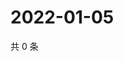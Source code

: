 # 2022-01-05

共 0 条

<!-- BEGIN WEIBO -->
<!-- 最后更新时间 Wed Jan 05 2022 09:56:37 GMT+0800 (China Standard Time) -->

<!-- END WEIBO -->
